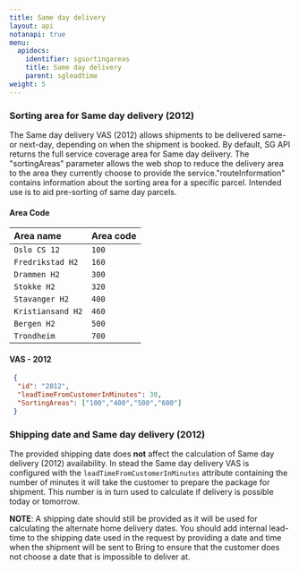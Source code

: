 ```yaml
---
title: Same day delivery
layout: api
notanapi: true
menu:
  apidocs:
    identifier: sgsortingareas
    title: Same day delivery
    parent: sgleadtime
weight: 5
---
```


### Sorting area for Same day delivery (2012)
The Same day delivery VAS (2012) allows shipments to be delivered same- or next-day, depending on when the shipment is booked. By default, SG API returns the full service coverage area for Same day delivery. The "sortingAreas" parameter allows the web shop to reduce the delivery area to the area they currently choose to provide the service."routeInformation" contains information about the sorting area for a specific parcel. Intended use is to aid pre-sorting of same day parcels.

#### Area Code
| Area name        | Area code | 
|:-----------------|:------------|
| `Oslo CS 12` | `100` |
| `Fredrikstad H2` | `160` |
| `Drammen H2` | `300` |
| `Stokke H2` | `320` |
| `Stavanger H2` | `400` |
| `Kristiansand H2` | `460` |
| `Bergen H2`| `500`|
| `Trondheim` | `700` |


####  VAS - 2012
```json
 {
  "id": "2012",
  "leadTimeFromCustomerInMinutes": 30,
  "SortingAreas": ["100","400","500","600"]
 }        
``` 

### Shipping date and Same day delivery (2012)

The provided shipping date does **not** affect the calculation of Same day delivery (2012) availability. In stead the 
Same day delivery VAS is configured with the `leadTimeFromCustomerInMinutes` attribute containing the number of minutes 
it will take the customer to prepare the package for shipment. This number is in turn used to calculate if delivery
is possible today or tomorrow.

**NOTE**: A shipping date should still be provided as it will be used for calculating the alternate home delivery dates.
You should add internal lead-time to the shipping date used in the request by providing a date and time when the shipment
will be sent to Bring to ensure that the customer does not choose a date that is impossible to deliver at.
